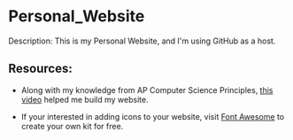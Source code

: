 # Personal_Website
Description: This is my Personal Website, and I'm using GitHub as a host.

## Resources:
- Along with my knowledge from AP Computer Science Principles, <a href="https://www.youtube.com/watch?v=ZYV6dYtz4HA&list=WL&index=10">this video</a> helped me build my website.

- If your interested in adding icons to your website, visit <a href="https://fontawesome.com">Font 
Awesome</a> to create your own kit for free.